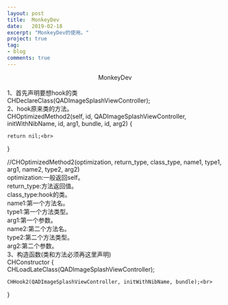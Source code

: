 ```yaml
---
layout: post
title:  MonkeyDev
date:   2019-02-18
excerpt: "MonkeyDev的使用。"
project: true
tag:
- blog
comments: true
---
```

<center>MonkeyDev</center><br>
 1、首先声明要想hook的类<br>
 CHDeclareClass(QADImageSplashViewController);<br>
 2、hook原来类的方法。<br>
 CHOptimizedMethod2(self, id, QADImageSplashViewController, initWithNibName, id, arg1, bundle, id, arg2) {<br>

    return nil;<br>
 }<br>
 
 //CHOptimizedMethod2(optimization, return_type, class_type, name1, type1, arg1, name2, type2, arg2)<br>
 optimization:一般返回self。<br>
 return_type:方法返回值。<br>
 class_type:hook的类。<br>
 name1:第一个方法名。<br>
 type1:第一个方法类型。<br>
 arg1:第一个参数。<br>
 name2:第二个方法名。<br>
 type2:第二个方法类型。<br>
 arg2:第二个参数。<br>
 3、构造函数(类和方法必须再这里声明)<br>
 CHConstructor {<br>
    CHLoadLateClass(QADImageSplashViewController);<br>
 
    CHHook2(QADImageSplashViewController, initWithNibName, bundle);<br>
 }<br>
 

 
 
